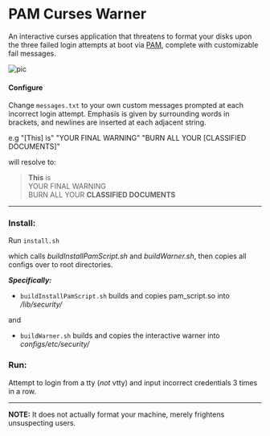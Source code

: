 # PAM Curses Warner

An interactive curses application that threatens to format your disks upon the three failed login attempts at boot via [PAM](https://en.wikipedia.org/wiki/Pluggable_authentication_module), complete with customizable fail messages.

![pic](https://user-images.githubusercontent.com/20641402/30215500-6b031260-94b0-11e7-974b-2f1d78bad4ad.png)

#### Configure

Change `messages.txt` to your own custom messages prompted at each incorrect login attempt. Emphasis is given by surrounding words in brackets, and newlines are inserted at each adjacent string.

 e.g   "[This] is" "YOUR FINAL WARNING" "BURN ALL YOUR [CLASSIFIED DOCUMENTS]"  

will resolve to:

> **This** is  
 YOUR FINAL WARNING  
 BURN ALL YOUR **CLASSIFIED DOCUMENTS**  

****

### Install:

Run `install.sh`

which calls *buildInstallPamScript.sh* and *buildWarner.sh*, then copies all configs over to root directories.

***Specifically:***

 * `buildInstallPamScript.sh` builds and copies pam_script.so into */lib/security/*

and

 * `buildWarner.sh` builds and copies the interactive warner into *configs/etc/security/*


### Run:

Attempt to login from a tty (*not* vtty) and input incorrect credentials 3 times in a row.

****  
**NOTE:** It does not actually format your machine, merely frightens unsuspecting users.
